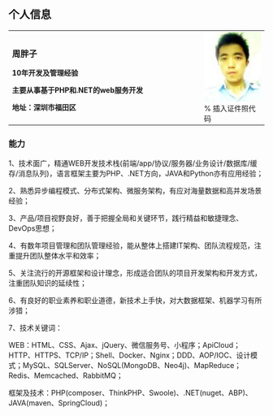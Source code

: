## 个人信息

<table border="0">
  <tr>
    <td width="75%">
      <h3>周胖子</h3>
      <p><b>10年开发及管理经验</b></p>
      <p><b>主要从事基于PHP和.NET的web服务开发</b></p>
      <p><b>地址：深圳市福田区</b></p>
    </td>
    <td width="25%">
      <img src="/images/ID.jpg" width="100%">      % 插入证件照代码
    </td>
  </tr>
</table>

### 能力

1、技术面广，精通WEB开发技术栈(前端/app/协议/服务器/业务设计/数据库/缓存/消息队列)，语言框架主要为PHP、.NET方向，JAVA和Python亦有应用经验；

2、熟悉异步编程模式、分布式架构、微服务架构，有应对海量数据和高并发场景经验；

3、产品/项目视野良好，善于把握全局和关键环节，践行精益和敏捷理念、DevOps思想；

4、有数年项目管理和团队管理经验，能从整体上搭建IT架构、团队流程规范，注重提升团队整体水平和效率；

5、关注流行的开源框架和设计理念，形成适合团队的项目开发架构和开发方式，注重团队知识的延续性；

6、有良好的职业素养和职业道德，新技术上手快，对大数据框架、机器学习有所涉猎；

7、技术关键词：

WEB：HTML、CSS、Ajax、jQuery、微信服务号、小程序；ApiCloud；HTTP、HTTPS、TCP/IP；Shell、Docker、Nginx；DDD、AOP/IOC、设计模式；MySQL、SQLServer、NoSQL(MongoDB、Neo4j)、MapReduce；Redis、Memcached、RabbitMQ；

框架及技术：PHP(composer、ThinkPHP、Swoole)、.NET(nuget、ABP)、JAVA(maven、SpringCloud)；
